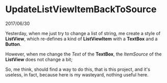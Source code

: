 # UpdateListViewItemBackToSource
2017/06/30

Yesterday, when me just try to change a list of string, me create a style of **ListView**, which re-defines a kind of **ListViewItem** with a **TextBox** and a **Button**.

However, when me change the *Text* of the **TextBox**, the *ItemSource* of the **ListView** does not change a bit;

So, me think, should find a way to do this, that is this project, and it's useless, in fact, because here is my wasteyard, nothing useful here.
